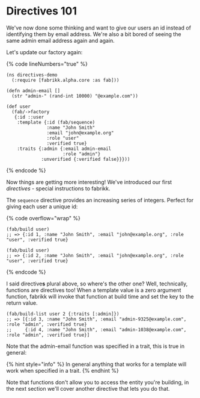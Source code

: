 # Directives 101

We've now done some thinking and want to give our users an id instead of identifying them by email address. We're also a bit bored of seeing the same admin email address again and again.

Let's update our factory again:

{% code lineNumbers="true" %}
```
(ns directives-demo
  (:require [fabrikk.alpha.core :as fab]))

(defn admin-email []
  (str "admin-" (rand-int 10000) "@example.com"))

(def user
  (fab/->factory
   {:id ::user
    :template {:id (fab/sequence)
               :name "John Smith"
               :email "john@example.org"
               :role "user"
               :verified true}
    :traits {:admin {:email admin-email
                     :role "admin"}
             :unverified {:verified false}}}))
```
{% endcode %}

Now things are getting more interesting! We've introduced our first _directives -_ special instructions to fabrikk.&#x20;

The `sequence` directive provides an increasing series of integers. Perfect for giving each user a unique id:

{% code overflow="wrap" %}
```
(fab/build user)
;; => {:id 1, :name "John Smith", :email "john@example.org", :role "user", :verified true}

(fab/build user)
;; => {:id 2, :name "John Smith", :email "john@example.org", :role "user", :verified true}
```
{% endcode %}

I said directive**s** plural above, so where's the other one? Well, technically, functions are directives too! When a template value is a zero argument function, fabrikk will invoke that function at build time and set the key to the return value.&#x20;

```
(fab/build-list user 2 {:traits [:admin]})
;; => [{:id 3, :name "John Smith", :email "admin-9325@example.com", :role "admin", :verified true}
;;     {:id 4, :name "John Smith", :email "admin-1038@example.com", :role "admin", :verified true}]

```

Note that the admin-email function was specified in a trait, this is true in general:

{% hint style="info" %}
In general anything that works for a template will work when specified in a trait.
{% endhint %}

Note that functions don't allow you to access the entity you're building, in the next section we'll cover another directive that lets you do that.
